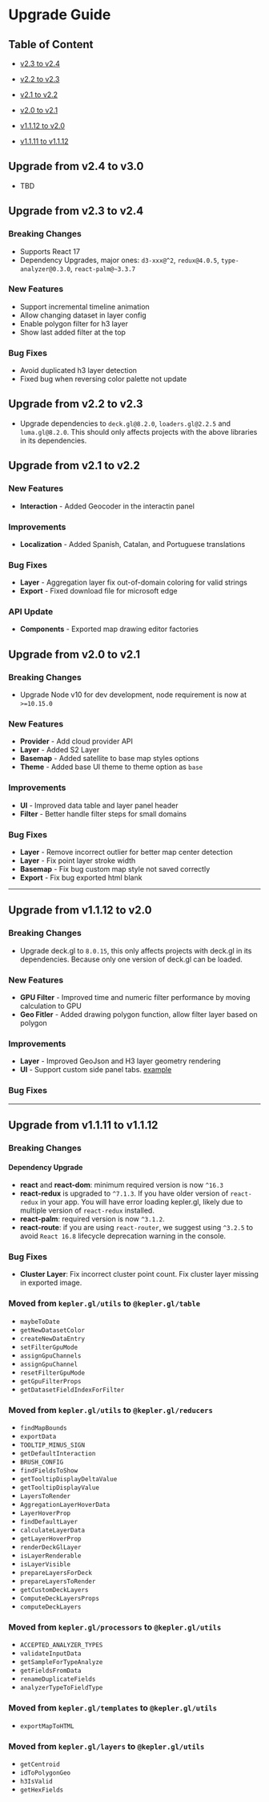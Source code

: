 # Upgrade Guide

## Table of Content

- [v2.3 to v2.4](#upgrade-from-v23-to-v24)

- [v2.2 to v2.3](#upgrade-from-v22-to-v23)
- [v2.1 to v2.2](#upgrade-from-v21-to-v22)
- [v2.0 to v2.1](#upgrade-from-v20-to-v21)
- [v1.1.12 to v2.0](#upgrade-from-v1112-to-v20)
- [v1.1.11 to v1.1.12](#upgrade-from-v1111-to-v1112)

## Upgrade from v2.4 to v3.0

- TBD

## Upgrade from v2.3 to v2.4

### Breaking Changes

- Supports React 17
- Dependency Upgrades, major ones: `d3-xxx@^2`, `redux@4.0.5`, `type-analyzer@0.3.0`, `react-palm@~3.3.7`

### New Features

- Support incremental timeline animation
- Allow changing dataset in layer config
- Enable polygon filter for h3 layer
- Show last added filter at the top

### Bug Fixes

- Avoid duplicated h3 layer detection
- Fixed bug when reversing color palette not update

## Upgrade from v2.2 to v2.3

- Upgrade dependencies to `deck.gl@8.2.0`, `loaders.gl@2.2.5` and `luma.gl@8.2.0`. This should only affects projects with the above libraries in its dependencies.

## Upgrade from v2.1 to v2.2

### New Features

- **Interaction** - Added Geocoder in the interactin panel

### Improvements

- **Localization** - Added Spanish, Catalan, and Portuguese translations

### Bug Fixes

- **Layer** - Aggregation layer fix out-of-domain coloring for valid strings
- **Export** - Fixed download file for microsoft edge

### API Update

- **Components** - Exported map drawing editor factories

## Upgrade from v2.0 to v2.1

### Breaking Changes

- Upgrade Node v10 for dev development, node requirement is now at `>=10.15.0`

### New Features

- **Provider** - Add cloud provider API
- **Layer** - Added S2 Layer
- **Basemap** - Added satellite to base map styles options
- **Theme** - Added base UI theme to theme option as `base`

### Improvements

- **UI** - Improved data table and layer panel header
- **Filter** - Better handle filter steps for small domains

### Bug Fixes

- **Layer** - Remove incorrect outlier for better map center detection
- **Layer** - Fix point layer stroke width
- **Basemap** - Fix bug custom map style not saved correctly
- **Export** - Fix bug exported html blank

---

## Upgrade from v1.1.12 to v2.0

### Breaking Changes

- Upgrade deck.gl to `8.0.15`, this only affects projects with deck.gl in its dependencies. Because only one version of deck.gl can be loaded.

### New Features

- **GPU Filter** - Improved time and numeric filter performance by moving calculation to GPU
- **Geo Fitler** - Added drawing polygon function, allow filter layer based on polygon

### Improvements

- **Layer** - Improved GeoJson and H3 layer geometry rendering
- **UI** - Support custom side panel tabs. [example](https://github.com/keplergl/kepler.gl/tree/master/examples/replace-component)

### Bug Fixes

---

## Upgrade from v1.1.11 to v1.1.12

### Breaking Changes

#### Dependency Upgrade

- **react** and **react-dom**: minimum required version is now `^16.3`
- **react-redux** is upgraded to `^7.1.3`. If you have older version of `react-redux` in your app. You will have error loading kepler.gl, likely due to multiple version of `react-redux` installed.
- **react-palm**: required version is now `^3.1.2`.
- **react-route**: if you are using `react-router`, we suggest using `^3.2.5` to avoid `React 16.8` lifecycle deprecation warning in the console.

### Bug Fixes

- **Cluster Layer**: Fix incorrect cluster point count. Fix cluster layer missing in exported image.

### Moved from `kepler.gl/utils` to `@kepler.gl/table`

- `maybeToDate`
- `getNewDatasetColor`
- `createNewDataEntry`
- `setFilterGpuMode`
- `assignGpuChannels`
- `assignGpuChannel`
- `resetFilterGpuMode`
- `getGpuFilterProps`
- `getDatasetFieldIndexForFilter`

### Moved from `kepler.gl/utils` to `@kepler.gl/reducers`

- `findMapBounds`
- `exportData`
- `TOOLTIP_MINUS_SIGN`
- `getDefaultInteraction`
- `BRUSH_CONFIG`
- `findFieldsToShow`
- `getTooltipDisplayDeltaValue`
- `getTooltipDisplayValue`
- `LayersToRender`
- `AggregationLayerHoverData`
- `LayerHoverProp`
- `findDefaultLayer`
- `calculateLayerData`
- `getLayerHoverProp`
- `renderDeckGlLayer`
- `isLayerRenderable`
- `isLayerVisible`
- `prepareLayersForDeck`
- `prepareLayersToRender`
- `getCustomDeckLayers`
- `ComputeDeckLayersProps`
- `computeDeckLayers`

### Moved from `kepler.gl/processors` to `@kepler.gl/utils`

- `ACCEPTED_ANALYZER_TYPES`
- `validateInputData`
- `getSampleForTypeAnalyze`
- `getFieldsFromData`
- `renameDuplicateFields`
- `analyzerTypeToFieldType`

### Moved from `kepler.gl/templates` to `@kepler.gl/utils`

- `exportMapToHTML`

### Moved from `kepler.gl/layers` to `@kepler.gl/utils`

- `getCentroid`
- `idToPolygonGeo`
- `h3IsValid`
- `getHexFields`
